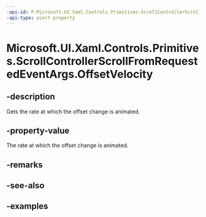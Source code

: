 ```yaml
---
-api-id: P:Microsoft.UI.Xaml.Controls.Primitives.ScrollControllerScrollFromRequestedEventArgs.OffsetVelocity
-api-type: winrt property
---
```


# Microsoft.UI.Xaml.Controls.Primitives.ScrollControllerScrollFromRequestedEventArgs.OffsetVelocity

<!--
public float OffsetVelocity { get; }
-->

## -description

Gets the rate at which the offset change is animated.

## -property-value

The rate at which the offset change is animated.

## -remarks

## -see-also

## -examples

